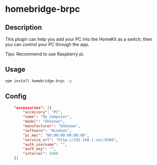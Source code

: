 # homebridge-brpc

## Description

This plugin can help you add your PC into the HomeKit as a switch, then you can control your PC through the app.

Tips: Recommend to use Raspberry pi.

## Usage

```bash
npm install homebridge-brpc -g
```

## Config

```json
    "accessories": [{
        "accessory": "PC",
        "name": "My Computer",
        "model": "Unknown",
        "manufacturer": "Unknown",
        "software": "Windows",
        "pc_mac": "00:00:00:00:00:00",
        "service_url": "http://192.168.1.xxx:8300",
        "auth_username": "",
        "auth_key": "",
        "interval": 5000
    }]
```
